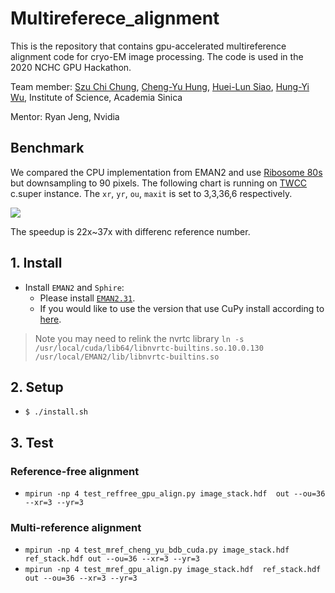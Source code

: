 # Multireferece_alignment

This is the repository that contains gpu-accelerated multireference alignment code for cryo-EM image processing.
The code is used in the 2020 NCHC GPU Hackathon.

Team member:  [Szu Chi Chung](https://github.com/phonchi), [Cheng-Yu Hung](https://github.com/veis5566), [Huei-Lun Siao](https://github.com/oppty1335), [Hung-Yi Wu](https://github.com/Hungyi5), Institute of Science, Academia Sinica

Mentor: Ryan Jeng, Nvidia

## Benchmark
We compared the CPU implementation from EMAN2 and use [Ribosome 80s](https://www3.mrc-lmb.cam.ac.uk/relion/index.php?title=Benchmarks_%26_computer_hardware) but downsampling to 90 pixels. The following chart is running on [TWCC](https://www.twcc.ai/) c.super instance. The `xr`, `yr`, `ou`, `maxit` is set to 3,3,36,6 respectively. 

![](https://i.imgur.com/GkXidsN.png)

The speedup is 22x~37x with differenc reference number.

## 1. Install 
- Install `EMAN2` and `Sphire`: 
    * Please install [`EMAN2.31`](https://blake.bcm.edu/emanwiki/EMAN2/Install).
    * If you would like to use the version that use CuPy install according to [here](https://github.com/cupy/cupy).
>    Note you may need to relink the nvrtc library `ln -s /usr/local/cuda/lib64/libnvrtc-builtins.so.10.0.130 /usr/local/EMAN2/lib/libnvrtc-builtins.so`

## 2. Setup
- `$ ./install.sh`

## 3. Test
### Reference-free alignment
- `mpirun -np 4 test_reffree_gpu_align.py image_stack.hdf  out --ou=36 --xr=3 --yr=3`
### Multi-reference alignment
- `mpirun -np 4 test_mref_cheng_yu_bdb_cuda.py image_stack.hdf  ref_stack.hdf out --ou=36 --xr=3 --yr=3`
- `mpirun -np 4 test_mref_gpu_align.py image_stack.hdf  ref_stack.hdf out --ou=36 --xr=3 --yr=3`
